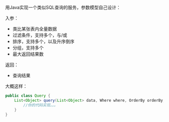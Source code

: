 用Java实现一个类似SQL查询的服务，参数模型自己设计：

入参：
  - 类比某张表内全量数据
  - 过滤条件，支持多个，与/或
  - 排序，支持多个，以及升序倒序
  - 分组，支持多个
  - 最大返回结果数
  
返回：
  - 查询结果

大概这样：
```java
public class Query {
    List<Object> query(List<Object> data, Where where, OrderBy orderBy, GroupBy groupBy, Limit limit) {
        //你的代码实现。。。
    }
}
```
